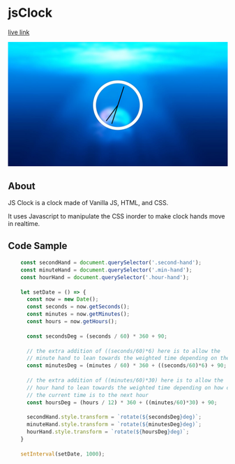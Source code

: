 # jsClock

[live link](https://skdkim.github.io/jsClock/)

![ss1](https://github.com/skdkim/jsClock/blob/master/images/clock1.jpg)

## About

JS Clock is a clock made of Vanilla JS, HTML, and CSS.

It uses Javascript to manipulate the CSS inorder to make clock hands move in realtime.

## Code Sample

```javascript
    const secondHand = document.querySelector('.second-hand');
    const minuteHand = document.querySelector('.min-hand');
    const hourHand = document.querySelector('.hour-hand');

    let setDate = () => {
      const now = new Date();
      const seconds = now.getSeconds();
      const minutes = now.getMinutes();
      const hours = now.getHours();

      const secondsDeg = (seconds / 60) * 360 + 90;
      
      // the extra addition of ((seconds/60)*6) here is to allow the 
      // minute hand to lean towards the weighted time depending on the seconds
      const minutesDeg = (minutes / 60) * 360 + ((seconds/60)*6) + 90;
      
      // the extra addition of ((minutes/60)*30) here is to allow the 
      // hour hand to lean towards the weighted time depending on how close
      // the current time is to the next hour
      const hoursDeg = (hours / 12) * 360 + ((minutes/60)*30) + 90;

      secondHand.style.transform = `rotate(${secondsDeg}deg)`;
      minuteHand.style.transform = `rotate(${minutesDeg}deg)`;
      hourHand.style.transform = `rotate(${hoursDeg}deg)`;
    }

    setInterval(setDate, 1000);
```

